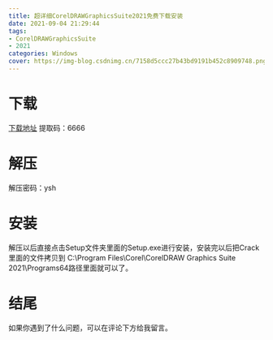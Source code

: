 ```yaml
---
title: 超详细CorelDRAWGraphicsSuite2021免费下载安装
date: 2021-09-04 21:29:44
tags: 
- CorelDRAWGraphicsSuite
- 2021
categories: Windows
cover: https://img-blog.csdnimg.cn/7158d5ccc27b43bd9191b452c8909748.png
---
```


# 下载
[下载地址](https://pan.baidu.com/s/1TgkbNoOnVS0o9j9RbbQj_A)
提取码：6666

# 解压
解压密码：ysh

# 安装
解压以后直接点击Setup文件夹里面的Setup.exe进行安装，安装完以后把Crack里面的文件拷贝到
C:\Program Files\Corel\CorelDRAW Graphics Suite 2021\Programs64路径里面就可以了。

# 结尾
如果你遇到了什么问题，可以在评论下方给我留言。










